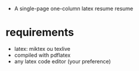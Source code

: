
- A single-page one-column latex resume resume

# requirements
- latex: miktex ou texlive
- compiled with pdflatex
- any latex code editor (your preference)
